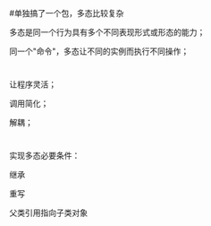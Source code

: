 #单独搞了一个包，多态比较复杂

多态是同一个行为具有多个不同表现形式或形态的能力；

同一个"命令"，多态让不同的实例而执行不同操作；

#

让程序灵活；

调用简化；

解耦；

#

实现多态必要条件：

继承

重写

父类引用指向子类对象
